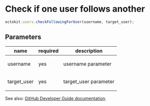 # Check if one user follows another

```js
octokit.users.checkFollowingForUser(username, target_user);
```

## Parameters

<table>
  <thead>
    <tr>
      <th>name</th>
      <th>required</th>
      <th>description</th>
    </tr>
  </thead>
  <tbody>
    <tr><td>username</td><td>yes</td><td>

username parameter

</td></tr>
<tr><td>target_user</td><td>yes</td><td>

target_user parameter

</td></tr>
  </tbody>
</table>

See also: [GitHub Developer Guide documentation](endpoint.documentationUrl).
